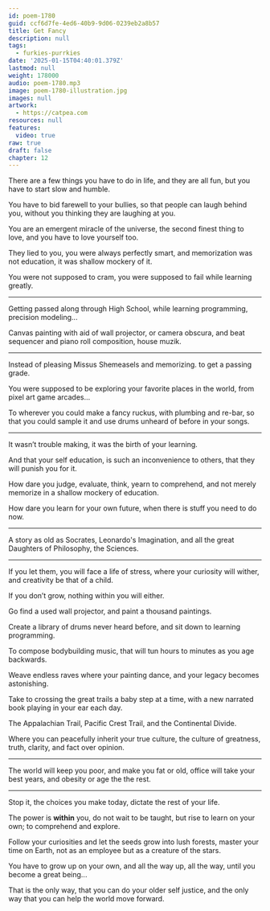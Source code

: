 ```yaml
---
id: poem-1780
guid: ccf6d7fe-4ed6-40b9-9d06-0239eb2a8b57
title: Get Fancy
description: null
tags:
  - furkies-purrkies
date: '2025-01-15T04:40:01.379Z'
lastmod: null
weight: 178000
audio: poem-1780.mp3
image: poem-1780-illustration.jpg
images: null
artwork:
  - https://catpea.com
resources: null
features:
  video: true
raw: true
draft: false
chapter: 12
---
```


There are a few things you have to do in life,
and they are all fun, but you have to start slow and humble.

You have to bid farewell to your bullies,
so that people can laugh behind you, without you thinking they are laughing at you.

You are an emergent miracle of the universe,
the second finest thing to love, and you have to love yourself too.

They lied to you, you were always perfectly smart,
and memorization was not education, it was shallow mockery of it.

You were not supposed to cram,
you were supposed to fail while learning greatly.

---

Getting passed along through High School,
while learning programming, precision modeling...

Canvas painting with aid of wall projector, or camera obscura,
and beat sequencer and piano roll composition, house muzik.

---

Instead of pleasing Missus Shemeasels and memorizing.
to get a passing grade.

You were supposed to be exploring your favorite places in the world,
from pixel art game arcades…

To wherever you could make a fancy ruckus, with plumbing and re-bar,
so that you could sample it and use drums unheard of before in your songs.

---

It wasn’t trouble making,
it was the birth of your learning.

And that your self education, is such an inconvenience to others,
that they will punish you for it.

How dare you judge, evaluate, think, yearn to comprehend,
and not merely memorize in a shallow mockery of education.

How dare you learn for your own future,
when there is stuff you need to do now.

---

A story as old as Socrates, Leonardo's Imagination,
and all the great Daughters of Philosophy, the Sciences.

---

If you let them, you will face a life of stress,
where your curiosity will wither, and creativity be that of a child.

If you don’t grow,
nothing within you will either.

Go find a used wall projector,
and paint a thousand paintings.

Create a library of drums never heard before,
and sit down to learning programming.

To compose bodybuilding music,
that will tun hours to minutes as you age backwards.

Weave endless raves where your painting dance,
and your legacy becomes astonishing.

Take to crossing the great trails a baby step at a time,
with a new narrated book playing in your ear each day.

The Appalachian Trail, Pacific Crest Trail,
and the Continental Divide.

Where you can peacefully inherit your true culture,
the culture of greatness, truth, clarity, and fact over opinion.

---

The world will keep you poor, and make you fat or old,
office will take your best years, and obesity or age the the rest.

---

Stop it, the choices you make today,
dictate the rest of your life.

The power is __within__ you, do not wait to be taught,
but rise to learn on your own; to comprehend and explore.

Follow your curiosities and let the seeds grow into lush forests,
master your time on Earth, not as an employee but as a creature of the stars.

You have to grow up on your own, and all the way up,
all the way, until you become a great being...

That is the only way, that you can do your older self justice,
and the only way that you can help the world move forward.
